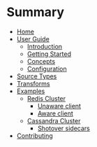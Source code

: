 # Summary

- [Home](./index.md)
- [User Guide]()
  - [Introduction](./user-guide/introduction.md)
  - [Getting Started](./user-guide/getting-started.md)
  - [Concepts](./user-guide/concepts.md)
  - [Configuration](./user-guide/configuration.md)
- [Source Types](./source-types.md)
- [Transforms](./transforms.md)
- [Examples]()
  - [Redis Cluster]()
    - [Unaware client](./examples/redis-clustering-unaware.md)
    - [Aware client](./examples/redis-clustering-aware.md)
  - [Cassandra Cluster]()
    - [Shotover sidecars](./examples/cassandra-cluster-shotover-sidecar.md)
- [Contributing](./contributing.md)
